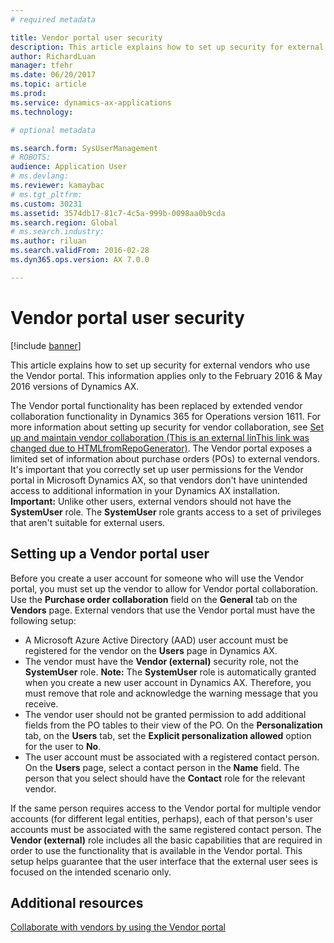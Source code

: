 ```yaml
---
# required metadata

title: Vendor portal user security
description: This article explains how to set up security for external vendors who use the Vendor portal. This information applies only to the February 2016 &amp; May 2016 versions of Dynamics AX.
author: RichardLuan
manager: tfehr
ms.date: 06/20/2017
ms.topic: article
ms.prod: 
ms.service: dynamics-ax-applications
ms.technology: 

# optional metadata

ms.search.form: SysUserManagement
# ROBOTS: 
audience: Application User
# ms.devlang: 
ms.reviewer: kamaybac
# ms.tgt_pltfrm: 
ms.custom: 30231
ms.assetid: 3574db17-81c7-4c5a-999b-0098aa0b9cda
ms.search.region: Global
# ms.search.industry: 
ms.author: riluan
ms.search.validFrom: 2016-02-28
ms.dyn365.ops.version: AX 7.0.0

---
```


# Vendor portal user security

[!include [banner](../includes/banner.md)]

This article explains how to set up security for external vendors who use the Vendor portal. This information applies only to the February 2016 &amp; May 2016 versions of Dynamics AX.

The Vendor portal functionality has been replaced by extended vendor collaboration functionality in Dynamics 365 for Operations version 1611. For more information about setting up security for vendor collaboration, see [Set up and maintain vendor collaboration (This is an external linThis link was changed due to HTMLfromRepoGenerator)](https://docs.wika.com/en-us/dynamics365/supply-chain/supply-chain/procurement/set-up-maintain-vendor-collaboration). The Vendor portal exposes a limited set of information about purchase orders (POs) to external vendors. It's important that you correctly set up user permissions for the Vendor portal in Microsoft Dynamics AX, so that vendors don't have unintended access to additional information in your Dynamics AX installation. **Important:** Unlike other users, external vendors should not have the **SystemUser** role. The **SystemUser** role grants access to a set of privileges that aren't suitable for external users.

## Setting up a Vendor portal user
Before you create a user account for someone who will use the Vendor portal, you must set up the vendor to allow for Vendor portal collaboration. Use the **Purchase order collaboration** field on the **General** tab on the **Vendors** page. External vendors that use the Vendor portal must have the following setup:

-   A Microsoft Azure Active Directory (AAD) user account must be registered for the vendor on the **Users** page in Dynamics AX.
-   The vendor must have the **Vendor (external)** security role, not the **SystemUser** role. **Note:** The **SystemUser** role is automatically granted when you create a new user account in Dynamics AX. Therefore, you must remove that role and acknowledge the warning message that you receive.
-   The vendor user should not be granted permission to add additional fields from the PO tables to their view of the PO. On the **Personalization** tab, on the **Users** tab, set the **Explicit personalization allowed** option for the user to **No**.
-   The user account must be associated with a registered contact person. On the **Users** page, select a contact person in the **Name** field. The person that you select should have the **Contact** role for the relevant vendor.

If the same person requires access to the Vendor portal for multiple vendor accounts (for different legal entities, perhaps), each of that person's user accounts must be associated with the same registered contact person. The **Vendor (external)** role includes all the basic capabilities that are required in order to use the functionality that is available in the Vendor portal. This setup helps guarantee that the user interface that the external user sees is focused on the intended scenario only.

Additional resources
--------

[Collaborate with vendors by using the Vendor portal](collaborate-vendors-vendor-portal.md)



